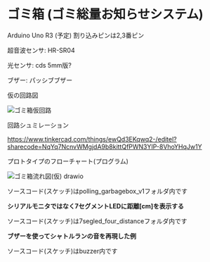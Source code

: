 # ゴミ箱 (ゴミ総量お知らせシステム)

Arduino Uno R3 (予定) 割り込みピンは2,3番ピン

超音波センサ: HR-SR04

光センサ: cds 5mm版?

ブザー: パッシブブザー

仮の回路図

![ゴミ箱仮回路](https://github.com/ochiryosuke/Arduino/assets/108120560/27ddeb55-6f2e-4b3f-970d-1d0778c453c5)


回路シュミレーション

https://www.tinkercad.com/things/ewQd3EKqwq2-/editel?sharecode=NqYq7NcnvWMgjdA9b8kittQfPWN3YIP-8VhoYHqJw1Y


プロトタイプのフローチャート(プログラム)

![ゴミ箱流れ図(仮) drawio](https://github.com/ochiryosuke/Arduino/assets/108120560/65610adb-5cf8-4f30-944f-79f082ae1563)

  ソースコード(スケッチ)はpolling_garbagebox_v1フォルダ内です
  

**シリアルモニタではなく7セグメントLEDに距離[cm]を表示する**

  ソースコード(スケッチ)は7segled_four_distanceフォルダ内です

**ブザーを使ってシャトルランの音を再現した例**

  ソースコード(スケッチ)はbuzzer内です
